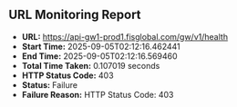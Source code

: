 ## URL Monitoring Report

- **URL:** https://api-gw1-prod1.fisglobal.com/gw/v1/health
- **Start Time:** 2025-09-05T02:12:16.462441
- **End Time:** 2025-09-05T02:12:16.569460
- **Total Time Taken:** 0.107019 seconds
- **HTTP Status Code:** 403
- **Status:** Failure
- **Failure Reason:** HTTP Status Code: 403
